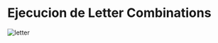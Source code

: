 # Ejecucion de Letter Combinations

![letter](https://github.com/JEstebanSanti/ESDAT-JORGE-SANTI/assets/78988823/1a0b3fb9-f9c9-436d-b024-f20b09676276)
